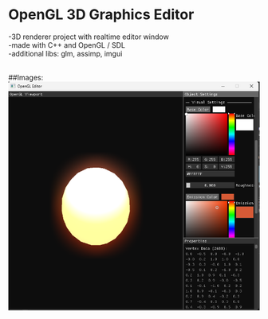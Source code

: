 # OpenGL 3D Graphics Editor
-3D renderer project with realtime editor window <br>
-made with C++ and OpenGL / SDL <br>
-additional libs: glm, assimp, imgui <br> <br>

##Images:
![Editor Screenshot](https://github.com/jonas-thn/OpenGL-Editor/blob/6fcb16acd742d1f4c4ce642c53b79f5654919c9e/2AE4B3F3-A0B8-47CD-9EFA-62588B98414E.png)

